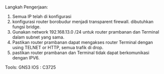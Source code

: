 Langkah Pengerjaan:
1. Semua IP telah di konfigurasi
2. konfigurasi router borobudur menjadi transparent firewall. dibutuhkan fungsi bridge.
3. Gunakan network 192.168.13.0 /24 untuk router prambanan dan Terminal dalam subnet yang sama.
4. Pastikan router prambanan dapat mengakses router Terminal dengan using TELNET or HTTP, semua trafik di drop.
5. pastikan router prambanan dan Terminal tidak dapat berkomunikasi dengan IPV6.

Tools: GNS3
IOS : C3725